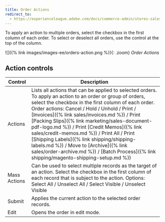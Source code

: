 ```yaml
---
title: Order Actions
redirect_to:
  - https://experienceleague.adobe.com/docs/commerce-admin/stores-sales/order-management/orders/orders.html#actions
---
```


To apply an action to multiple orders, select the checkbox in the first column of each order. To select or deselect all orders, use the control at the top of the column.

![]({% link images/images-ee/orders-action.png %}){: .zoom}
_Order Actions_

## Action controls

|Control|Description|
|--- |--- |
|Actions|Lists all actions that can be applied to selected orders. To apply an action to an order or group of orders, select the checkbox in the first column of each order. <br/>Order actions: Cancel / Hold / Unhold / Print / [Invoices]({% link sales/invoices.md %}) / Print [Packing Slips]({% link marketing/sales-document-pdf-logo.md %}) / Print [Credit Memos]({% link sales/credit-memos.md %}) / Print All / Print [Shipping Labels]({% link shipping/shipping-labels.md %}) / <span class="ee-only">Move to [Archive]({% link sales/order-archive.md %})</span> / [Batch Process]({% link shipping/magento-shipping-setup.md %})|
|Mass Actions|Can be used to select multiple records as the target of an action. Select the checkbox in the first column of each record that is subject to the action. Options: Select All / Unselect All / Select Visible / Unselect Visible|
|Submit|Applies the current action to the selected order records.|
|Edit|Opens the order in edit mode.|
